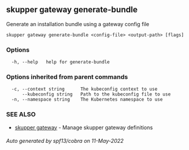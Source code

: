## skupper gateway generate-bundle

Generate an installation bundle using a gateway config file

```
skupper gateway generate-bundle <config-file> <output-path> [flags]
```

### Options

```
  -h, --help   help for generate-bundle
```

### Options inherited from parent commands

```
  -c, --context string      The kubeconfig context to use
      --kubeconfig string   Path to the kubeconfig file to use
  -n, --namespace string    The Kubernetes namespace to use
```

### SEE ALSO

* [skupper gateway](skupper_gateway.md)	 - Manage skupper gateway definitions

###### Auto generated by spf13/cobra on 11-May-2022
